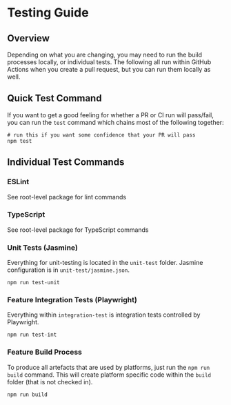 # Testing Guide

## Overview

Depending on what you are changing, you may need to run the build processes locally, or individual tests. The following all run within GitHub Actions when you create a pull request, but you can run them locally as well.

## Quick Test Command

If you want to get a good feeling for whether a PR or CI run will pass/fail, you can run the `test` command which chains most of the following together:

```shell
# run this if you want some confidence that your PR will pass
npm test
```

## Individual Test Commands

### ESLint

See root-level package for lint commands

### TypeScript

See root-level package for TypeScript commands

### Unit Tests (Jasmine)

Everything for unit-testing is located in the `unit-test` folder. Jasmine configuration is in `unit-test/jasmine.json`.

```shell
npm run test-unit
```

### Feature Integration Tests (Playwright)

Everything within `integration-test` is integration tests controlled by Playwright.

```shell
npm run test-int
```

### Feature Build Process

To produce all artefacts that are used by platforms, just run the `npm run build` command. This will create platform specific code within the `build` folder (that is not checked in).

```shell
npm run build
```
